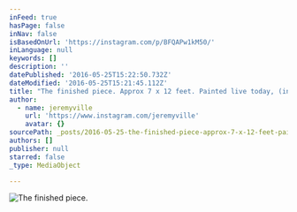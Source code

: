 ```yaml
---
inFeed: true
hasPage: false
inNav: false
isBasedOnUrl: 'https://instagram.com/p/BFQAPw1kM50/'
inLanguage: null
keywords: []
description: ''
datePublished: '2016-05-25T15:22:50.732Z'
dateModified: '2016-05-25T15:21:45.112Z'
title: "The finished piece. Approx 7 x 12 feet. Painted live today, (in about 2 hours, see previous post for timelapse) at the launch for @kiehls Holiday 2016, an annual project for which I'm the artist this year. Previous holiday artists have included @jeffkoons @kaws @kennyscharf ... #kiehls165 #studiojeremyvillebrooklyn #jeremyville creative direction: @megan_mair01 ... Have you taken #atriptojeremyville ? ... @bareps @artestarnyc #takeyourmessagetothestreets #cornersinjeremyville #streetsofjeremyville"
author:
  - name: jeremyville
    url: 'https://www.instagram.com/jeremyville'
    avatar: {}
sourcePath: _posts/2016-05-25-the-finished-piece-approx-7-x-12-feet-painted-live-today.md
authors: []
publisher: null
starred: false
_type: MediaObject

---
```

![The finished piece. ](https://s3-us-west-2.amazonaws.com/the-grid-img/p/9c736a02d35221a8f615a241ea9841c3d249be56.jpg)